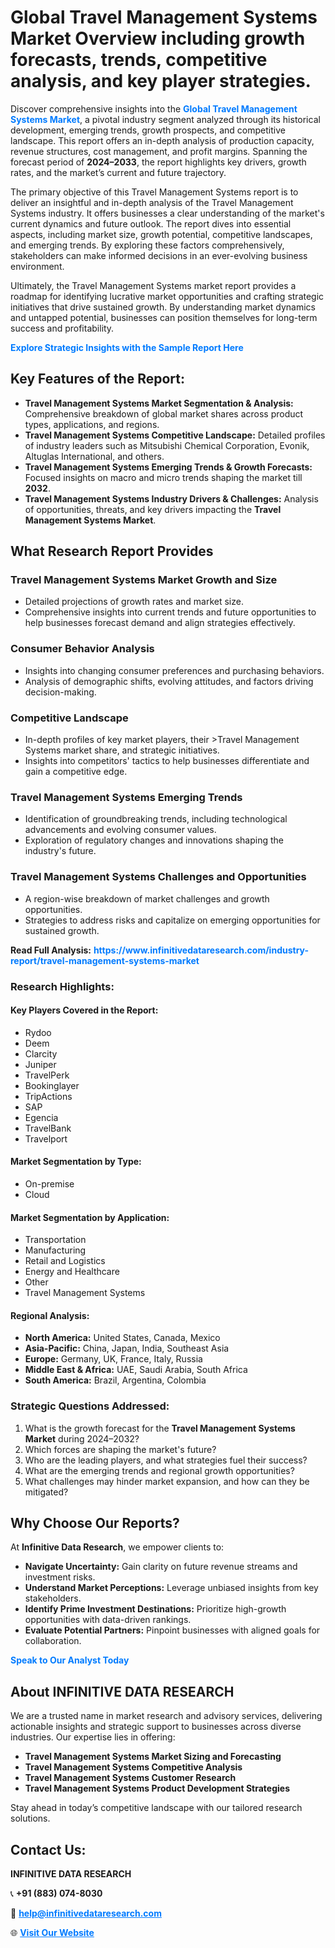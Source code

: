 <h1>Global Travel Management Systems Market Overview including growth forecasts, trends, competitive analysis, and key player strategies.</h1>
<p>
Discover comprehensive insights into the 
<a href="https://www.infinitivedataresearch.com/industry-report/travel-management-systems-market" rel="dofollow" style="color: #007BFF; text-decoration: none;"><strong>Global Travel Management Systems Market</strong></a>, a pivotal industry segment analyzed through its historical development, emerging trends, growth prospects, and competitive landscape. This report offers an in-depth analysis of production capacity, revenue structures, cost management, and profit margins. Spanning the forecast period of <strong>2024–2033</strong>, the report highlights key drivers, growth rates, and the market’s current and future trajectory.
</p>
<p>
The primary objective of this Travel Management Systems report is to deliver an insightful and in-depth analysis of the Travel Management Systems industry. It offers businesses a clear understanding of the market's current dynamics and future outlook. The report dives into essential aspects, including market size, growth potential, competitive landscapes, and emerging trends. By exploring these factors comprehensively, stakeholders can make informed decisions in an ever-evolving business environment.
</p>
<p>
Ultimately, the Travel Management Systems market report provides a roadmap for identifying lucrative market opportunities and crafting strategic initiatives that drive sustained growth. By understanding market dynamics and untapped potential, businesses can position themselves for long-term success and profitability.
</p>
<p>
<a href="https://www.infinitivedataresearch.com/request-sample/reportId=107683" style="color: #007BFF; text-decoration: none;"><strong>Explore Strategic Insights with the Sample Report Here</strong></a>
</p>

<h2>Key Features of the Report:</h2>
<ul>
<li><strong>Travel Management Systems Market Segmentation & Analysis:</strong> Comprehensive breakdown of global market shares across product types, applications, and regions.</li>
<li><strong>Travel Management Systems Competitive Landscape:</strong> Detailed profiles of industry leaders such as Mitsubishi Chemical Corporation, Evonik, Altuglas International, and others.</li>
<li><strong>Travel Management Systems Emerging Trends & Growth Forecasts:</strong> Focused insights on macro and micro trends shaping the market till <strong>2032</strong>.</li>
<li><strong>Travel Management Systems Industry Drivers & Challenges:</strong> Analysis of opportunities, threats, and key drivers impacting the <strong>Travel Management Systems Market</strong>.</li>
</ul>

<h2>What Research Report Provides</h2>
<h3>Travel Management Systems Market Growth and Size</h3>
<ul>
<li>Detailed projections of growth rates and market size.</li>
<li>Comprehensive insights into current trends and future opportunities to help businesses forecast demand and align strategies effectively.</li>
</ul>

<h3>Consumer Behavior Analysis</h3>
<ul>
<li>Insights into changing consumer preferences and purchasing behaviors.</li>
<li>Analysis of demographic shifts, evolving attitudes, and factors driving decision-making.</li>
</ul>

<h3>Competitive Landscape</h3>
<ul>
<li>In-depth profiles of key market players, their >Travel Management Systems market share, and strategic initiatives.</li>
<li>Insights into competitors' tactics to help businesses differentiate and gain a competitive edge.</li>
</ul>

<h3>Travel Management Systems Emerging Trends</h3>
<ul>
<li>Identification of groundbreaking trends, including technological advancements and evolving consumer values.</li>
<li>Exploration of regulatory changes and innovations shaping the industry's future.</li>
</ul>

<h3>Travel Management Systems Challenges and Opportunities</h3>
<ul>
<li>A region-wise breakdown of market challenges and growth opportunities.</li>
<li>Strategies to address risks and capitalize on emerging opportunities for sustained growth.</li>
</ul>
<p><strong>Read Full Analysis:</strong> <a href="https://www.infinitivedataresearch.com/industry-report/travel-management-systems-market" rel="dofollow" style="color: #007BFF; text-decoration: none;"><strong>https://www.infinitivedataresearch.com/industry-report/travel-management-systems-market</strong></a></p>
<h3>Research Highlights:</h3>
<h4>Key Players Covered in the Report:</h4>
<ul><li>Rydoo</li><li>Deem</li><li>Clarcity</li><li>Juniper</li><li>TravelPerk</li><li>Bookinglayer</li><li>TripActions</li><li>SAP</li><li>Egencia</li><li>TravelBank</li><li>Travelport</li></ul>
<h4>Market Segmentation by Type:</h4>
<ul><li>On-premise</li><li>Cloud</li></ul>
<h4>Market Segmentation by Application:</h4>
<ul><li>Transportation</li><li>Manufacturing</li><li>Retail and Logistics</li><li>Energy and Healthcare</li><li>Other</li><li>Travel Management Systems</li></ul>

<h4>Regional Analysis:</h4>
<ul>
<li><strong>North America:</strong> United States, Canada, Mexico</li>
<li><strong>Asia-Pacific:</strong> China, Japan, India, Southeast Asia</li>
<li><strong>Europe:</strong> Germany, UK, France, Italy, Russia</li>
<li><strong>Middle East & Africa:</strong> UAE, Saudi Arabia, South Africa</li>
<li><strong>South America:</strong> Brazil, Argentina, Colombia</li>
</ul>

<h3>Strategic Questions Addressed:</h3>
<ol>
<li>What is the growth forecast for the <strong>Travel Management Systems Market</strong> during 2024–2032?</li>
<li>Which forces are shaping the market's future?</li>
<li>Who are the leading players, and what strategies fuel their success?</li>
<li>What are the emerging trends and regional growth opportunities?</li>
<li>What challenges may hinder market expansion, and how can they be mitigated?</li>
</ol>

<h2>Why Choose Our Reports?</h2>
<p>At <strong>Infinitive Data Research</strong>, we empower clients to:</p>
<ul>
<li><strong>Navigate Uncertainty:</strong> Gain clarity on future revenue streams and investment risks.</li>
<li><strong>Understand Market Perceptions:</strong> Leverage unbiased insights from key stakeholders.</li>
<li><strong>Identify Prime Investment Destinations:</strong> Prioritize high-growth opportunities with data-driven rankings.</li>
<li><strong>Evaluate Potential Partners:</strong> Pinpoint businesses with aligned goals for collaboration.</li>
</ul>
<p><a href="https://www.infinitivedataresearch.com/industry-report/travel-management-systems-market" rel="dofollow" style="color: #007BFF; text-decoration: none;"><strong>Speak to Our Analyst Today</strong></a></p>

<h2>About INFINITIVE DATA RESEARCH</h2>
<p>We are a trusted name in market research and advisory services, delivering actionable insights and strategic support to businesses across diverse industries. Our expertise lies in offering:</p>
<ul>
<li><strong>Travel Management Systems Market Sizing and Forecasting</strong></li>
<li><strong>Travel Management Systems Competitive Analysis</strong></li>
<li><strong>Travel Management Systems Customer Research</strong></li>
<li><strong>Travel Management Systems Product Development Strategies</strong></li>
</ul>
<p>Stay ahead in today’s competitive landscape with our tailored research solutions.</p>

<h2>Contact Us:</h2>
<p><strong>INFINITIVE DATA RESEARCH</strong></p>
<p>📞 <strong>+91 (883) 074-8030</strong></p>
<p>📧 <strong><a href="mailto:help@infinitivedataresearch.com" style="color: #007BFF;">help@infinitivedataresearch.com</a></strong></p>
<p>🌐 <strong><a href="https://www.infinitivedataresearch.com" rel="dofollow" style="color: #007BFF;">Visit Our Website</a></strong></p>
